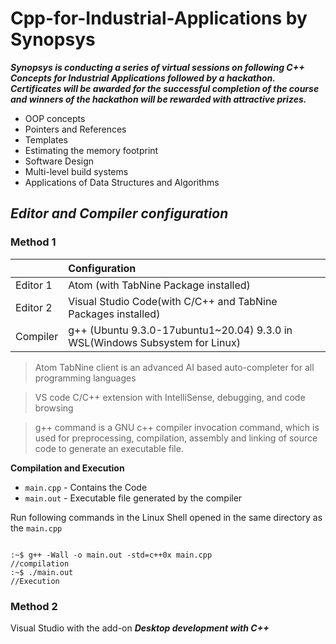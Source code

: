 # Cpp-for-Industrial-Applications by Synopsys

***Synopsys is conducting a series of virtual sessions on following C++ Concepts for Industrial Applications followed by a hackathon. Certificates will be awarded for the successful completion of the course and winners of the hackathon will be rewarded with attractive prizes.***
  
- OOP concepts
- Pointers and References
- Templates
- Estimating the memory footprint
- Software Design
- Multi-level build systems
- Applications of Data Structures and Algorithms

## *Editor and Compiler configuration*

### Method 1

| |Configuration|
| :------------ | :---------- |
|Editor 1      | Atom (with TabNine Package installed)  |
|Editor 2|Visual Studio Code(with C/C++ and TabNine Packages installed)|
|Compiler |g++ (Ubuntu 9.3.0-17ubuntu1~20.04) 9.3.0 in WSL(Windows Subsystem for Linux)|



> Atom TabNine client is an advanced AI based auto-completer for all programming languages

> VS code C/C++ extension with IntelliSense, debugging, and code browsing

> g++ command is a GNU c++ compiler invocation command, which is used for preprocessing, compilation, assembly and linking of source code to generate an executable file.

**Compilation and Execution**

* `main.cpp` - Contains the Code
* `main.out` - Executable file generated by the compiler

Run following commands in the Linux Shell opened in the same directory as the `main.cpp`

```

:~$ g++ -Wall -o main.out -std=c++0x main.cpp                      //compilation
:~$ ./main.out                                                     //Execution

```

### Method 2

Visual Studio with the add-on ***Desktop development with C++***
